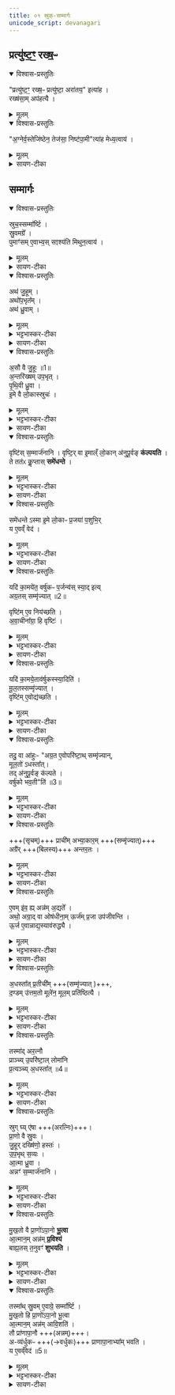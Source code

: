 ```yaml
---
title: ०१ स्रुक्-सम्मार्गः 
unicode_script: devanagari
---
```


## प्रत्यु॑ष्ट॒ꣳ॒ रख्ष॒ᳶ
<div class="js_include" url="/vedAH_yajuH/taittirIyam/sArasvata-vibhAgaH/brAhmaNam/brAhmaNam/sarva-prastutiH/3/2_darsha-pUrNa-mAsAdi/02_barhirAharaNam/pratyuShTaM_raxaH.md"  newLevelForH1="5" includeTitle="false"> 


<details open><summary>विश्वास-प्रस्तुतिः</summary>

"प्रत्यु॑ष्ट॒ꣳ॒ रख्ष॒ᳶ प्रत्यु॑ष्टा॒ अरा॑तय॒" इत्या॑ह ।  
रख्ष॑सा॒म् अप॑हत्यै ।
</details>

<details><summary>मूलम्</summary>

"प्रत्यु॑ष्ट॒ꣳ॒ रख्ष॒ᳶ प्रत्यु॑ष्टा॒ अरा॑तय॒" इत्या॑ह ।  
रख्ष॑सा॒म् अप॑हत्यै ।
</details>
</div>  

<details open><summary>विश्वास-प्रस्तुतिः</summary>

"अ॒ग्नेर्व॒स्तेजि॑ष्ठेन॒ तेज॑सा॒ निष्ट॑पा॒मी"त्या॑ह मेध्य॒त्वाय॑ ।
</details>

<details><summary>मूलम्</summary>

"अ॒ग्नेर्व॒स्तेजि॑ष्ठेन॒ तेज॑सा॒ निष्ट॑पा॒मी"त्या॑ह मेध्य॒त्वाय॑ ।
</details>

<details><summary>सायण-टीका</summary>

अग्नेर्वस्तेजिष्ठेन तेजसा निष्टपामीत्याह मेध्यत्वाय’ (ब्रा. का. ३ प्र. ३ अ. “१) इति।  
</details>

## सम्मार्गः
<details open><summary>विश्वास-प्रस्तुतिः</summary>

स्रुच॒स्सम्मा᳚र्ष्टि ।  
स्रु॒वमग्रे᳚ ।  
पुमाꣳ॑सम् ए॒वाभ्य॒स् सꣵश्य॑ति मिथुन॒त्वाय॑ ।  
</details>

<details><summary>मूलम्</summary>

स्रुच॒स्सम्मा᳚र्ष्टि ।  
स्रु॒वमग्रे᳚ ।  
पुमाꣳ॑समे॒वाभ्य॒स्सꣵश्य॑ति मिथुन॒त्वाय॑ ।  
</details>

<details><summary>सायण-टीका</summary>

मन्त्राणां स्पष्टार्थत्वमभिप्रेत्य तद्व्याख्यानमुपेक्ष्यानुष्ठानं विधत्ते ‘स्रुचः संमार्ष्टि’ (ब्रा. का. ३ प्र. ३ अ. १) इति। 
तत्र क्रमं विधत्ते – ‘स्रुवमग्रे। पुमाँसमेवाऽऽभ्यः सꣳश्यति मिथुनत्वाय’ (ब्रा. का. ३ प्र. ३ अ. १) इति। 
</details>

<details open><summary>विश्वास-प्रस्तुतिः</summary>

अथ॑ जु॒हूम् ।  
अथो॑प॒भृत᳚म् ।  
अथ॑ ध्रु॒वाम् ।  
</details>

<details><summary>मूलम्</summary>

अथ॑ जु॒हूम् ।  
अथो॑प॒भृत᳚म् ।  
अथ॑ ध्रु॒वाम् ।  
</details>

<details><summary>भट्टभास्कर-टीका</summary>

1प्रत्युष्टमिति गार्हपत्ये स्रुवादीनां प्रतितपनम् ॥ संश्यति संस्करोति ।
</details>

<details><summary>सायण-टीका</summary>

जुह्वादीनां पौर्वापर्यं विधत्ते — ‘अथ जुहूम्। अथोपभृतम्। अथ ध्रुवाम्’ (ब्रा. का. ३ प्र. ३ अ. १) इति। 
</details>

<details open><summary>विश्वास-प्रस्तुतिः</summary>

अ॒सौ वै जु॒हूः ॥1॥    
अ॒न्तरि॑ख्षम् उप॒भृत् ।  
पृ॒थि॒वी ध्रु॒वा ।  
इ॒मे वै लो॒कास्स्रुचः॑ ।
</details>

<details><summary>मूलम्</summary>

अ॒सौ वै जु॒हूः ॥1॥    
अ॒न्तरि॑ख्षम् उप॒भृत् ।  
पृ॒थि॒वी ध्रु॒वा ।  
इ॒मे वै लो॒कास्स्रुचः॑ ।
</details>

<details><summary>भट्टभास्कर-टीका</summary>

इमे वा इति । लोकवत् प्रजानां धारकत्वात् ।
</details>

<details><summary>सायण-टीका</summary>

प्रशंसति – ‘असौ वै जुहूः। अन्तरिक्षमुपभृत्। पृथिवी ध्रुवा। इमे वै लोकाः स्रुचः। 
</details>

<details open><summary>विश्वास-प्रस्तुतिः</summary>

वृष्टि॑स् स॒म्मार्ज॑नानि ।
वृष्टि॒र् वा इ॒माल्ँ लो॒कान् अ॑नुपू॒र्वङ् **क॑ल्पयति** ।  
ते तत॑ᳵ कॢ॒प्तास् **समे॑धन्ते** ।
</details>

<details><summary>मूलम्</summary>

वृष्टि॑स्स॒म्मार्ज॑नानि ।
वृष्टि॒र्वा इ॒माल्ँ लो॒कान॑नुपू॒र्वङ्क॑ल्पयति ।  
ते तत॑ᳵ कॢ॒प्तास्समे॑धन्ते ।
</details>

<details><summary>भट्टभास्कर-टीका</summary>

वृष्टिरिति वृष्टिहेतुत्वात् स्रुक्संमार्जनानि वृष्टिः ।
</details>

<details><summary>सायण-टीका</summary>

वृष्टिः संमार्जनानि। वृष्टिर्वा इमाँल्लोकाननुपूर्वं कल्पयति। ते ततः कॢप्ताः समेधन्ते’ (ब्रा. का. ३ प्र. ३ अ. १) इति। 
</details>

<details open><summary>विश्वास-प्रस्तुतिः</summary>

समे॑धन्ते ऽस्मा इ॒मे लो॒काᳶ प्र॒जया॑ प॒शुभि॒र्  
य ए॒वव्ँ वेद॑ ।  
</details>

<details><summary>मूलम्</summary>

समे॑धन्तेऽस्मा इ॒मे लो॒काᳶ प्र॒जया॑ प॒शुभिः॑ ।  
य ए॒वव्ँ वेद॑ ।  
</details>

<details><summary>भट्टभास्कर-टीका</summary>

अनुपूर्वमिति सस्यनिष्पत्त्यादिक्रमेण लोकत्रयं स्वकार्यसमर्थं करोति ॥
</details>

<details><summary>सायण-टीका</summary>

वेदनं प्रशंसति – ‘समेधन्तेऽस्मा इमे लोकाः प्रजया पशुभिः। य एवं वेद’ (ब्रा. का. ३ प्र. ३ अ. १) इति। 
</details>


<details open><summary>विश्वास-प्रस्तुतिः</summary>

यदि॑ का॒मये॑त॒ वर्षु॑कᳶ प॒र्जन्य॑स् स्या॒द् इत्य्  
अग्र॒तस् सम्मृ॑ज्यात् ॥2॥  

वृष्टि॑म् ए॒व निय॑च्छति ।  
अ॒वा॒चीना᳚ग्रा॒ हि वृष्टिः॑ ।  
</details>

<details><summary>मूलम्</summary>

यदि॑ का॒मये॑त॒ वर्षु॑कᳶ प॒र्जन्य॑स्स्या॒दिति॑ ।  
अ॒ग्र॒तस्सम्मृ॑ज्यात् ॥2॥

वृष्टि॑मे॒व निय॑च्छति ।  
अ॒वा॒चीना᳚ग्रा॒ हि वृष्टिः॑ ।  
</details>

<details><summary>भट्टभास्कर-टीका</summary>

2अग्रत इति ॥ वेदाग्राणां अग्रैः । नियच्छति न्यक्पातयति ।
</details>

<details><summary>सायण-टीका</summary>

वेदपरिवासनानामग्रमूलावयवयोर्व्यवस्थां दर्शयति — ‘यदि कामयेत वर्षुकः पर्जन्यः स्यादिति। अग्रतः संमृज्यात्। वृष्टिमेव नियच्छति। अवाचीनाग्रा हि वृष्टिः। 
</details>


<details open><summary>विश्वास-प्रस्तुतिः</summary>

यदि॑ का॒मये॒ताव॑र्षुकस्स्या॒दिति॑ ।  
मू॒ल॒तस्सम्मृ॑ज्यात् ।  
वृष्टि॑म् ए॒वोद्य॑च्छति ।
</details>

<details><summary>मूलम्</summary>

यदि॑ का॒मये॒ताव॑र्षुकस्स्या॒दिति॑ मूल॒तस्सम्मृ॑ज्यात् ।

वृष्टि॑मे॒वोद्य॑च्छति ।
</details>

<details><summary>भट्टभास्कर-टीका</summary>

मूलतः तेषां मूलैः संमार्जने वृष्टिमुद्यच्छति ऊर्ध्वं गमयति निवर्तयति पृथिव्याम् ।
</details>

<details><summary>सायण-टीका</summary>

यदि कामयेतावर्षुकः स्यादिति। मूलतः संमृज्यात्। वृष्टिमेवोद्यच्छति’ (ब्रा. का. ३ प्र. ३ अ. १) इति। नियच्छति न्यग्भावेन प्रवर्तयति। उद्यच्छत्योर्ध्वाकारेण वारयति। 
</details>


<details open><summary>विश्वास-प्रस्तुतिः</summary>

तदु॒ वा आ॑हुः- "अग्र॒त ए॒वोपरि॑ष्टा॒थ् सम्मृ॑ज्यान्,   
मूल॒तो॑ ऽधस्ता᳚त्।   
तद् अ॑नुपू॒र्वङ् क॑ल्पते ।  
वर्षु॑को भव॒ती"ति॑ ॥3॥  
</details>

<details><summary>मूलम्</summary>

तदु॒ वा आ॑हुः ।
अ॒ग्र॒त ए॒वोपरि॑ष्टा॒थ्सम्मृ॑ज्यात् ।
मू॒ल॒तो॑ऽधस्ता᳚त् ।

तद॑नुपू॒र्वङ्क॑ल्पते ।  
वर्षु॑को भव॒ती"ति॑ ॥3॥  
</details>

<details><summary>भट्टभास्कर-टीका</summary>

तदु वा इति । तत्रैव विशेषमाहुः यज्ञविदः - अग्रैः उपरिष्टात् बिलप्रदेशमेव संमृज्यात् मूलैः अधस्तात् दण्डप्रदेशं तदनुपूर्वं अनुक्रमेण क्रियमाणं कल्पते स्वकार्यसमर्थं भवति । पर्जन्यश्च वर्षुको भवति ॥
</details>

<details><summary>सायण-टीका</summary>

तस्मिन्नेव विषये संप्रदायविदां मतमाह – ‘तदु वा आहुः। अग्रत एवोपरिष्टात्संमृज्यात्। मूलतोऽधस्तात्। तदनुपूर्वं कल्पते। वर्षुको भवतीति’ (ब्रा. का. ३ प्र. ३ अ. १) इति। 
</details>

<details open><summary>विश्वास-प्रस्तुतिः</summary>

+++(सृचम्)+++ प्राची॑म् अभ्या॒कार॒म् +++(सम्मृ॑ज्यात्)+++  
अग्रै॑र् +++(बिलस्य)+++ अन्तर॒तः ।   
</details>

<details><summary>मूलम्</summary>

प्राची॑मभ्या॒कार᳚म् ।  
अग्रै॑रन्तर॒तः ।   
</details>

<details><summary>भट्टभास्कर-टीका</summary>

3अथ स्रुवां विशेषमाह - प्राचीमिति ॥ प्राचीं स्रुचं संमृज्यात् अभ्याकारं अभितः आकृष्य अभ्यस्येति केचित् ।  
अग्रैरन्तरतः अग्रैः वेदाग्रैः अन्तरतः बिलस्याभ्यन्तरम् ।
</details>

<details><summary>सायण-टीका</summary>

बिलभागे विशेषमाह – ‘प्राचीमभ्याकारम्। अग्रैरन्तरतः। 
</details>

<details open><summary>विश्वास-प्रस्तुतिः</summary>

ए॒वम् इ॑व॒ ह्य् अन्न॑म् अ॒द्यते᳚ ।  
अथो॒ अग्रा॒द् वा ओष॑धीना॒म् ऊर्ज॑म् प्र॒जा उप॑जीवन्ति ।   
ऊ॒र्ज ए॒वान्नाद्य॒स्याव॑रुद्ध्यै ।
</details>

<details><summary>मूलम्</summary>

ए॒वमि॑व॒ ह्यन्न॑म॒द्यते᳚ ।  
अथो॒ अग्रा॒द्वा ओष॑धीना॒मूर्ज॑म्प्र॒जा उप॑जीवन्ति ।   
ऊ॒र्ज ए॒वान्नाद्य॒स्याव॑रुद्ध्यै ।
</details>

<details><summary>भट्टभास्कर-टीका</summary>

एवमिवेति । प्राचीनमानीय आस्यबिलाभ्यन्तरे जिह्वाग्रेण अभितः आकृष्यान्नं भुङ्क्ते ।

अथो अपि च ओषधीनां अग्रात् आदाय प्रजाः ऊर्जं रसं उपजीवन्ति तस्मात् रसवतः अन्नाद्यम्य लाभाय भवति ।
</details>

<details><summary>सायण-टीका</summary>

एवमिव ह्यन्नमद्यते। अथो अग्राद्वा ओषधीनामूर्जं प्रजा उपजीवन्ति। ऊर्ज एवान्नाद्यास्यावरुद्ध्यै’ (ब्रा. का. ३ प्र. ३ अ. १) इति। 
</details>

<details open><summary>विश्वास-प्रस्तुतिः</summary>

अ॒धस्ता᳚त् प्र॒तीची᳚म् +++(सम्मृ॑ज्यात् )+++,  
द॒ण्डम् उ॑त्तम॒तो
मूले॑न॒ मूल॒म् प्रति॑ष्ठित्यै ।
</details>

<details><summary>मूलम्</summary>

अ॒धस्ता᳚त्प्र॒तीची᳚म् +++(सम्मृ॑ज्यात् )+++।  
द॒ण्डमु॑त्तम॒तः ।
मूले॑न॒ मूल॒म् प्रति॑ष्ठित्यै ।
</details>

<details><summary>भट्टभास्कर-टीका</summary>

अथ अधस्तात् दण्डप्रदेशे प्रतीचीनं संमृज्यात्  
उत्तमतः उत्तमेन वेदाग्राणां भागेन ।  
उत्तमं = दण्डत्रिभागम् इति केचित् ।

अथ तेषां मूलेन स्रुचः मूलं मृज्यात् ।
</details>


<details><summary>सायण-टीका</summary>

दण्डभागे विशेषमाह — ‘अधस्तात्प्रतीचीम्। दण्डमुत्तमतः। मूलेन मूलं प्रतिष्ठित्यै’ (ब्रा. का. ३ प्र. ३ अ. १) इति। 
</details>

<details open><summary>विश्वास-प्रस्तुतिः</summary>

तस्मा॑द् अर॒त्नौ  
प्राञ्च्य् उ॒परि॑ष्टा॒ल् लोमा॑नि  
प्र॒त्यञ्च्य् अ॒धस्ता᳚त् ॥4॥  
</details>

<details><summary>मूलम्</summary>

तस्मा॑दर॒त्नौ प्राञ्च्यु॒परि॑ष्टा॒ल्लोमा॑नि ।  
प्र॒त्यञ्च्य॒धस्ता᳚त् ॥4॥
</details>

<details><summary>भट्टभास्कर-टीका</summary>

तस्मादिति । उपरिष्टात् ऊर्ध्वभागे प्राञ्चि प्रागञ्चितानि, अधोभागे प्रत्यगञ्चितानि । **अरत्निः** प्रकोष्ठः ।
</details>

<details><summary>सायण-टीका</summary>

बिलदण्डयोरुक्तां व्यस्थां लौकिक लिङ्गेन द्रढयति — तस्मादरत्नौ प्राञ्च्युपरिष्टाल्लोमानि। प्रत्यञ्च्यधस्तात्। स्रुग्ध्येषा’ (ब्रा. का. ३ प्र. ३ अ. १) इति।    


मणिबन्धादूर्ध्वं सूक्ष्मरोमाणि प्राङ्मुखान्य् अधस्तात्तु प्रत्यङ्मुखानि। एषा हि लौकिकी स्रुक्तद्दृष्टान्तेन वैदिक्यामपि स्रुचि यथोक्तप्रकारो द्रष्टव्यः। 

अत्र केचिदाहुः – 

> ऊर्ध्वबिलत्वेन हस्तधृतायाः स्रुच ऊर्ध्वाधोभागौ कृत्स्नाव् अप्य् उपरिष्टाद्-अधस्ताच्-छब्दाभ्यां विवक्षितौ न तु बिलभाग--दण्डभागौ। एवं धारकहस्ते ऽप्य् ऊर्ध्वाधोदेशौ। तथा सत्युक्तं लोम-लिङ्गम् अनुकूलम् 

इति। तर्हि तथैवास्तु।  
</details>


<details open><summary>विश्वास-प्रस्तुतिः</summary>

स्रुग् घ्य् ए॑षा +++(अरत्निः)+++।  
प्रा॒णो वै स्रु॒वः ।  
जु॒हूर् दख्षि॑णो॒ हस्तः॑ ।  
उ॒प॒भृथ् स॒व्यः ।  
आ॒त्मा ध्रु॒वा ।  
अन्नꣳ॑ स॒म्मार्ज॑नानि ।
</details>

<details><summary>मूलम्</summary>

स्रुग्घ्ये॑षा।
प्रा॒णो वै स्रु॒वः ।  
जु॒हूर्दख्षि॑णो॒ हस्तः॑ ।  
उ॒प॒भृथ्स॒व्यः ।  
आ॒त्मा ध्रु॒वा ।  
अन्नꣳ॑ स॒म्मार्ज॑नानि ।
</details>

<details><summary>भट्टभास्कर-टीका</summary>

स्रुग्घ्येषा स्वयं स्रुगेवारत्निः ॥
</details>

<details><summary>सायण-टीका</summary>

स्रवस्य प्रथमतः संमार्जनं रूपककल्पनायोपपादयति – ‘स्रुग्घ्येषा । प्राणो वै स्रुवः। जुहूर्दक्षिणो हस्तः। उपभृत्सव्यः। आत्मा ध्रुवा। अन्नꣳ संमार्जनानि। 
</details>

<details open><summary>विश्वास-प्रस्तुतिः</summary>

मु॒ख॒तो वै प्रा॒णो॑ऽपा॒नो **भू॒त्वा**  
आ॒त्मान॒म् अन्न॑म् **प्र॒विश्य॑**  
बाह्य॒तस् त॒नुवꣳ॑ **शुभयति** ।   
</details>

<details><summary>मूलम्</summary>

मु॒ख॒तो वै प्रा॒णो॑ऽपा॒नो भू॒त्वा ।  
आ॒त्मान॒मन्न॑म्प्र॒विश्य॑ ।  
बा॒ह्य॒तस्त॒नुवꣳ॑ शुभयति ।
</details>

<details><summary>भट्टभास्कर-टीका</summary>

4प्राणो वा इत्यादिना स्रुवस्य प्राथम्ये हेतुमाह -  
निर्गच्छन् प्राणः, प्रविशन् अपानः,  
प्राणापानभावेन प्रथमं भूत्वा मुखतः आत्मानं अनुप्रविश्य  
अन्नं बाह्यतः तनुवं हस्तादिकां शुभयति  
रसपरिणामेन तनोः शोभां करोति  
तस्मात् प्राणाधीनत्वात्  
हस्तादिस्थितेः स्रुवस्य प्राणत्वात्  
स्रुवमेवाग्रे सम्मार्ष्टीति स्वभाव उक्तः ॥
</details>

<details><summary>सायण-टीका</summary>

मुखतो वै प्राणोऽपानो भूत्वा। आत्मानमन्नं प्रविश्य। बाह्यतस्तनुवꣳ शुभयति। 
</details>


<details open><summary>विश्वास-प्रस्तुतिः</summary>

तस्मा᳚थ् स्रु॒वम् ए॒वाग्रे॒ सम्मा᳚र्ष्टि ।  
मु॒ख॒तो हि प्रा॒णो॑ऽपा॒नो भू॒त्वा  
आ॒त्मान॒म् अन्न॑म् आवि॒शति॑ ।  
तौ प्रा॑णापा॒नौ +++(अन्नम्)+++।  
अ-व्य॑र्धुकᳶ +++(→वर्धुकः)+++ प्राणापा॒नाभ्या᳚म् भवति ।  
य ए॒वव्ँवेद॑ ॥5॥  
</details>

<details><summary>मूलम्</summary>

तस्मा᳚थ्स्रु॒वमे॒वाग्रे॒ सम्मा᳚र्ष्टि ।  
मु॒ख॒तो हि प्रा॒णो॑ऽपा॒नो भू॒त्वा ।
आ॒त्मान॒मन्न॑मावि॒शति॑ ।

तौ प्रा॑णापा॒नौ ।  
अव्य॑र्धुकᳶ प्राणापा॒नाभ्या᳚म्भवति ।  
य ए॒वव्ँवेद॑ ॥5॥  
</details>

<details><summary>भट्टभास्कर-टीका</summary>

5इदानीं हेतुमाह - मुखतो हीति ॥  
प्रथमं प्राणापान-भूतं अन्नम् आत्मानं आविशति  
आत्मना एकी-भवति  
ततः तद् अन्नं प्राणापान-भावेन परिणतं भवति ।  
एवं प्राणापान-सन्तानक-प्रतिपादनेन पूर्वोक्तं समर्थितम् ।  
एवं वेदिता प्राणापान-वृद्धि-शीलो भवति ॥  

इति तैत्तिरीये ब्राह्मणे तृतीयेऽष्टके तृतयिप्रपाठके पौरोडाशिकब्राह्मणे प्रथमोऽनुवाकः ॥  

</details>

<details><summary>सायण-टीका</summary>

तस्मात्स्रुवमेवाग्रे संमार्ष्टि। मुखतो हि प्राणोऽपानो भूत्वा। आत्मानमन्नमाविशति’ (ब्रा. का. ३ प्र. ३ अ. १) इति।   

प्रसङ्गात् प्राणापानवेदनं प्रशंसति – ‘तौ प्राणापानौ। अव्यर्धकः प्राणापानाभ्यां भवति। य एवं वेद’ (ब्रा. का. ३ प्र. ३ अ. १) इति। प्रकर्षेण बहिरनितीति प्राणः। 
</details>
